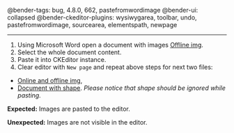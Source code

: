 @bender-tags: bug, 4.8.0, 662, pastefromwordimage
@bender-ui: collapsed
@bender-ckeditor-plugins: wysiwygarea, toolbar, undo, pastefromwordimage, sourcearea, elementspath, newpage

----

1. Using Microsoft Word open a document with images [Offline img](../generated/_fixtures/SimpleImages/SimpleImages.docx).
1. Select the whole document content.
1. Paste it into CKEditor instance.
1. Clear editor with `New page` and repeat above steps for next two files:
  * [Online and offline img](../generated/_fixtures/MixedOnline/Mixed_drawings_and_online.docx),
  * [Document with shape](../generated/_fixtures/MixedOnlineAndShapes/Mixed_drawings_and_online_and_shapes.docx). _Please notice that shape should be ignored while pasting._

**Expected:** Images are pasted to the editor.

**Unexpected:** Images are not visible in the editor.
